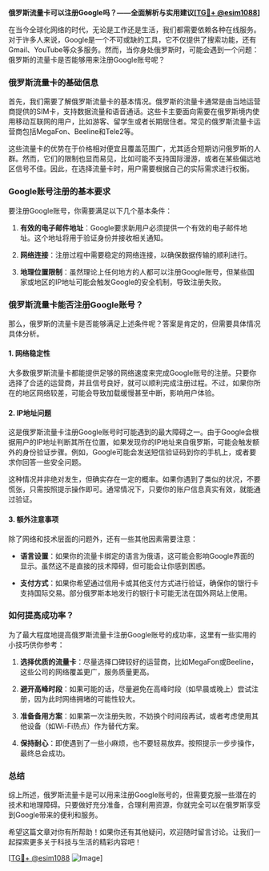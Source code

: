 **俄罗斯流量卡可以注册Google吗？——全面解析与实用建议[[TG💪+ @esim1088](https://t.me/s/esim1088)]**

在当今全球化网络的时代，无论是工作还是生活，我们都需要依赖各种在线服务。对于许多人来说，Google是一个不可或缺的工具，它不仅提供了搜索功能，还有Gmail、YouTube等众多服务。然而，当你身处俄罗斯时，可能会遇到一个问题：俄罗斯的流量卡是否能够用来注册Google账号呢？

### **俄罗斯流量卡的基础信息**

首先，我们需要了解俄罗斯流量卡的基本情况。俄罗斯的流量卡通常是由当地运营商提供的SIM卡，支持数据流量和语音通话。这些卡主要面向需要在俄罗斯境内使用移动互联网的用户，比如游客、留学生或者长期居住者。常见的俄罗斯流量卡运营商包括MegaFon、Beeline和Tele2等。

这些流量卡的优势在于价格相对便宜且覆盖范围广，尤其适合短期访问俄罗斯的人群。然而，它们的限制也显而易见，比如可能不支持国际漫游，或者在某些偏远地区信号不佳。因此，在选择流量卡时，用户需要根据自己的实际需求进行权衡。

### **Google账号注册的基本要求**

要注册Google账号，你需要满足以下几个基本条件：

1. **有效的电子邮件地址**：Google要求新用户必须提供一个有效的电子邮件地址。这个地址将用于验证身份并接收相关通知。
   
2. **网络连接**：注册过程中需要稳定的网络连接，以确保数据传输的顺利进行。
   
3. **地理位置限制**：虽然理论上任何地方的人都可以注册Google账号，但某些国家或地区的IP地址可能会触发Google的安全机制，导致注册失败。

### **俄罗斯流量卡能否注册Google账号？**

那么，俄罗斯的流量卡是否能够满足上述条件呢？答案是肯定的，但需要具体情况具体分析。

#### **1. 网络稳定性**
大多数俄罗斯流量卡都能提供足够的网络速度来完成Google账号的注册。只要你选择了合适的运营商，并且信号良好，就可以顺利完成注册过程。不过，如果你所在的地区网络较差，可能会导致加载缓慢甚至中断，影响用户体验。

#### **2. IP地址问题**
这是俄罗斯流量卡注册Google账号时可能遇到的最大障碍之一。由于Google会根据用户的IP地址判断其所在位置，如果发现你的IP地址来自俄罗斯，可能会触发额外的身份验证步骤。例如，Google可能会发送短信验证码到你的手机上，或者要求你回答一些安全问题。

这种情况并非绝对发生，但确实存在一定的概率。如果你遇到了类似的状况，不要慌张，只需按照提示操作即可。通常情况下，只要你的账户信息真实有效，就能通过验证。

#### **3. 额外注意事项**
除了网络和技术层面的问题外，还有一些其他因素需要注意：

- **语言设置**：如果你的流量卡绑定的语言为俄语，这可能会影响Google界面的显示。虽然这不是直接的技术障碍，但可能会让你感到困惑。
  
- **支付方式**：如果你希望通过信用卡或其他支付方式进行验证，确保你的银行卡支持国际交易。部分俄罗斯本地发行的银行卡可能无法在国外网站上使用。

### **如何提高成功率？**

为了最大程度地提高俄罗斯流量卡注册Google账号的成功率，这里有一些实用的小技巧供你参考：

1. **选择优质的流量卡**：尽量选择口碑较好的运营商，比如MegaFon或Beeline，这些公司的网络覆盖更广，服务质量更高。
   
2. **避开高峰时段**：如果可能的话，尽量避免在高峰时段（如早晨或晚上）尝试注册，因为此时网络拥堵的可能性较大。

3. **准备备用方案**：如果第一次注册失败，不妨换个时间段再试，或者考虑使用其他设备（如Wi-Fi热点）作为替代方案。

4. **保持耐心**：即使遇到了一些小麻烦，也不要轻易放弃。按照提示一步步操作，最终总会成功。

### **总结**

综上所述，俄罗斯流量卡是可以用来注册Google账号的，但需要克服一些潜在的技术和地理障碍。只要做好充分准备，合理利用资源，你就完全可以在俄罗斯享受到Google带来的便利和服务。

希望这篇文章对你有所帮助！如果你还有其他疑问，欢迎随时留言讨论。让我们一起探索更多关于科技与生活的精彩内容吧！

[[TG💪+ @esim1088](https://t.me/s/esim1088) ![Image](https://i.postimg.cc/4NQfJmqS/Snipaste-2025-05-13-00-14-12.png)]